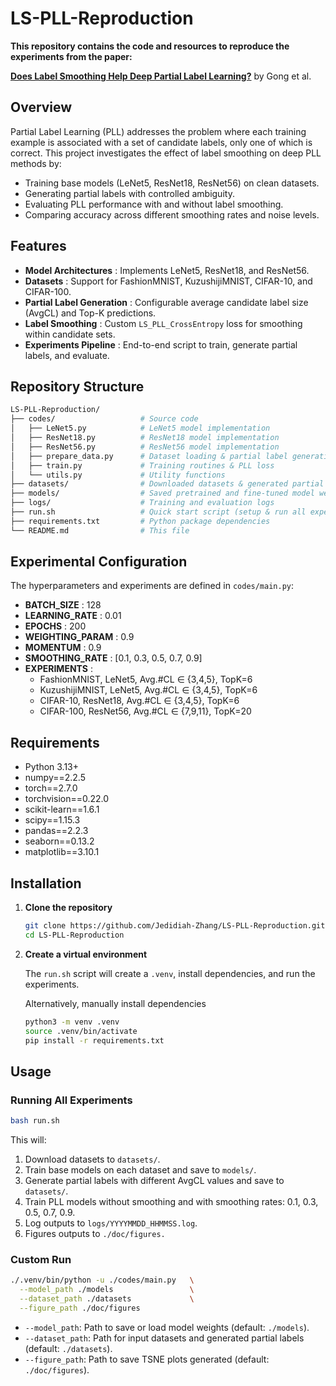 # LS-PLL-Reproduction

**This repository contains the code and resources to reproduce the experiments from the paper:**

**[Does Label Smoothing Help Deep Partial Label Learning?](https://openreview.net/pdf?id=drjjxmi2Ha)** by Gong et al.

## Overview

Partial Label Learning (PLL) addresses the problem where each training example is associated with a set of candidate labels, only one of which is correct. This project investigates the effect of label smoothing on deep PLL methods by:

* Training base models (LeNet5, ResNet18, ResNet56) on clean datasets.
* Generating partial labels with controlled ambiguity.
* Evaluating PLL performance with and without label smoothing.
* Comparing accuracy across different smoothing rates and noise levels.

## Features

* **Model Architectures** : Implements LeNet5, ResNet18, and ResNet56.
* **Datasets** : Support for FashionMNIST, KuzushijiMNIST, CIFAR-10, and CIFAR-100.
* **Partial Label Generation** : Configurable average candidate label size (AvgCL) and Top-K predictions.
* **Label Smoothing** : Custom `LS_PLL_CrossEntropy` loss for smoothing within candidate sets.
* **Experiments Pipeline** : End-to-end script to train, generate partial labels, and evaluate.

## Repository Structure

```bash
LS-PLL-Reproduction/
├── codes/                   # Source code
│   ├── LeNet5.py            # LeNet5 model implementation
│   ├── ResNet18.py          # ResNet18 model implementation
│   ├── ResNet56.py          # ResNet56 model implementation
│   ├── prepare_data.py      # Dataset loading & partial label generation
│   ├── train.py             # Training routines & PLL loss
│   └── utils.py             # Utility functions
├── datasets/                # Downloaded datasets & generated partial labels
├── models/                  # Saved pretrained and fine-tuned model weights
├── logs/                    # Training and evaluation logs
├── run.sh                   # Quick start script (setup & run all experiments)
├── requirements.txt         # Python package dependencies
└── README.md                # This file
```

## Experimental Configuration

The hyperparameters and experiments are defined in `codes/main.py`:

* **BATCH_SIZE** : 128
* **LEARNING_RATE** : 0.01
* **EPOCHS** : 200
* **WEIGHTING_PARAM** : 0.9
* **MOMENTUM** : 0.9
* **SMOOTHING_RATE** : [0.1, 0.3, 0.5, 0.7, 0.9]
* **EXPERIMENTS** :
  * FashionMNIST, LeNet5, Avg.#CL ∈ {3,4,5}, TopK=6
  * KuzushijiMNIST, LeNet5, Avg.#CL ∈ {3,4,5}, TopK=6
  * CIFAR-10, ResNet18, Avg.#CL ∈ {3,4,5}, TopK=6
  * CIFAR-100, ResNet56, Avg.#CL ∈ {7,9,11}, TopK=20

## Requirements

* Python 3.13+
* numpy==2.2.5
* torch==2.7.0
* torchvision==0.22.0
* scikit-learn==1.6.1
* scipy==1.15.3
* pandas==2.2.3
* seaborn==0.13.2
* matplotlib==3.10.1

## Installation

1. **Clone the repository**

   ```bash
   git clone https://github.com/Jedidiah-Zhang/LS-PLL-Reproduction.git
   cd LS-PLL-Reproduction
   ```

2. **Create a virtual environment**

   The `run.sh` script will create a `.venv`, install dependencies, and run the experiments.

   Alternatively, manually install dependencies

   ```bash
   python3 -m venv .venv
   source .venv/bin/activate
   pip install -r requirements.txt
   ```

## Usage

### Running All Experiments

```bash
bash run.sh
```

This will:

1. Download datasets to `datasets/`.
2. Train base models on each dataset and save to `models/`.
3. Generate partial labels with different AvgCL values and save to `datasets/`.
4. Train PLL models without smoothing and with smoothing rates: 0.1, 0.3, 0.5, 0.7, 0.9.
5. Log outputs to `logs/YYYYMMDD_HHMMSS.log`.
6. Figures outputs to `./doc/figures.`

### Custom Run

```bash
./.venv/bin/python -u ./codes/main.py   \
  --model_path ./models                 \
  --dataset_path ./datasets             \
  --figure_path ./doc/figures
```

* `--model_path`: Path to save or load model weights (default: `./models`).
* `--dataset_path`: Path for input datasets and generated partial labels (default: `./datasets`).
* `--figure_path`: Path to save TSNE plots generated (default: `./doc/figures`).
